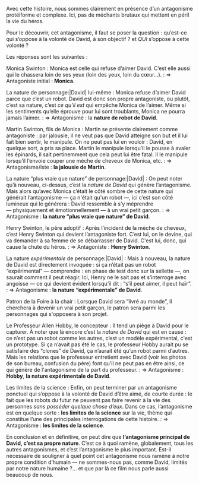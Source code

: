 Avec cette histoire, nous sommes clairement en présence d’un antagonisme protéiforme et complexe. Ici, pas de méchants brutaux qui mettent en péril la vie du héros.

Pour le découvrir, cet antagonisme, il faut se poser la question : qu’est-ce qui s’oppose à la volonté de David, à son objectif ? et *QUI* s’oppose à cette volonté ?

Les réponses sont les suivantes :

Monica Swinton
: Monica est celle qui refuse d’aimer David. C’est elle aussi qui le chassera loin de ses yeux (loin des yeux, loin du cœur…).
: => Antagoniste initial : **Monica**.

La nature de personnage:|David| lui-même
: Monica refuse d’aimer David parce que c’est un robot. David est donc son propre antagoniste, ou plutôt, c’est sa nature, c’est *ce qu’il est* qui empêche Monica de l’aimer. Même si les sentiments qu’elle éprouve pour lui sont troublants, Monica ne pourra jamais l’aimer.
: => Antagonisme : la **nature de robot de David**.

Martin Swinton, fils de Monica
: Martin se présente clairement comme antagoniste : par jalousie, il ne veut pas que David atteigne son but et il lui fait bien sentir, le manipule. On ne peut pas lui en vouloir : David, en quelque sort, a pris sa place. Martin le manipule lorsqu’il le pousse à avaler les épinards, il sait pertinemment que cela peut lui être fatal. Il le manipule lorsqu’il l’envoie couper une mèche de cheveux de Monica, etc.
: => Antagonisme/iste : **la jalousie de Martin**.

La nature “plus vraie que nature” de personnage:|David|
: On peut noter qu’à nouveau, ci-dessus, c’est la *nature de David* qui génère l’antagonisme. Mais alors qu’avec Monica c’était le côté sombre de cette nature qui générait l’antagonisme — ça n'était qu'un robot —, ici c’est son côté lumineux qui le générera : David ressemble à s’y méprendre — physiquement et émotionnellement — à un vrai petit garçon.
: => Antagonisme : **la nature “plus vraie que nature” de David**.

Henry Swinton, le père adoptif
: Après l’incident de la mèche de cheveux, c’est Henry Swinton qui devient l’antagoniste fort. C’est lui, on le devine, qui va demander à sa femme de se débarrasser de David. C'est lui, donc, qui cause la chute du héros.
: => Antagoniste : **Henry Swinton**.

La nature *expérimentale* de personnage:|David|
: Mais à nouveau, la nature de David est directement invoquée : si ça n’était pas un robot “expérimental” — comprendre : en phase de test donc sur la sellette —, on saurait comment il peut réagir. Ici, Henry ne le sait pas et s’interroge avec angoisse — ce qui devient évident lorsqu’il dit : “s’il peut aimer, il peut haïr”.
: => Antagonisme : **la nature “expérimentale” de David**.

Patron de la Foire à la chair
: Lorsque David sera “livré au monde”, il cherchera à devenir un vrai petit garçon, le patron sera parmi les personnages qui s'opposera à son projet.

Le Professeur Allen Hobby, le concepteur
: Il tend un piège à David pour le capturer. À noter que là encore c’est la *nature de David* qui est en cause : ce n’est pas un robot comme les autres, c’est un modèle expérimental, c'est un prototype. Si ça n’avait pas été le cas, le professeur Hobby aurait pu se satisfaire des “clones” de David, ça n’aurait été qu’un robot parmi d’autres. Mais les relations que le professeur entretient avec David (voir les photos de son bureau, confusion du père) font qu’il ne peut pas en être ainsi, ce qui génère de l'antagonisme de la part du professeur.
: => Antagonisme : **Hobby**, **la nature expérimentale de David**.

Les limites de la science
: Enfin, on peut terminer par un antagonisme ponctuel qui s’oppose à la volonté de David d’être aimé, de courte durée : le fait que les robots du futur ne peuvent pas faire revenir à la vie des personnes *sans posséder quelque chose d’eux*. Dans ce cas, l’antagonisme est en quelque sorte : **les limites de la science** sur la vie, thème qui constitue l’une des principales interrogations de cette histoire.
: => Antagonisme : **les limites de la science**.

En conclusion et en définitive, on peut dire que **l’antagonisme principal de David, c’est sa propre nature**. C’est ce à quoi ramène, globalement, tous les autres antagonismes, et c’est l’antagonisme le plus important. Est-il nécessaire de souligner à quel point cet antagonisme nous ramène à notre propre condition d’humain — ne sommes-nous pas, comme David, limités par notre nature humaine ?… et que par là ce film nous parle aussi beaucoup de nous.
